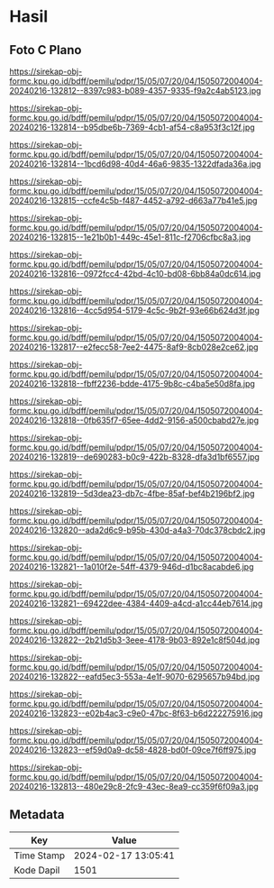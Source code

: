 # Hasil

## Foto C Plano

https://sirekap-obj-formc.kpu.go.id/bdff/pemilu/pdpr/15/05/07/20/04/1505072004004-20240216-132812--8397c983-b089-4357-9335-f9a2c4ab5123.jpg

https://sirekap-obj-formc.kpu.go.id/bdff/pemilu/pdpr/15/05/07/20/04/1505072004004-20240216-132814--b95dbe6b-7369-4cb1-af54-c8a953f3c12f.jpg

https://sirekap-obj-formc.kpu.go.id/bdff/pemilu/pdpr/15/05/07/20/04/1505072004004-20240216-132814--1bcd6d98-40d4-46a6-9835-1322dfada36a.jpg

https://sirekap-obj-formc.kpu.go.id/bdff/pemilu/pdpr/15/05/07/20/04/1505072004004-20240216-132815--ccfe4c5b-f487-4452-a792-d663a77b41e5.jpg

https://sirekap-obj-formc.kpu.go.id/bdff/pemilu/pdpr/15/05/07/20/04/1505072004004-20240216-132815--1e21b0b1-449c-45e1-811c-f2706cfbc8a3.jpg

https://sirekap-obj-formc.kpu.go.id/bdff/pemilu/pdpr/15/05/07/20/04/1505072004004-20240216-132816--0972fcc4-42bd-4c10-bd08-6bb84a0dc614.jpg

https://sirekap-obj-formc.kpu.go.id/bdff/pemilu/pdpr/15/05/07/20/04/1505072004004-20240216-132816--4cc5d954-5179-4c5c-9b2f-93e66b624d3f.jpg

https://sirekap-obj-formc.kpu.go.id/bdff/pemilu/pdpr/15/05/07/20/04/1505072004004-20240216-132817--e2fecc58-7ee2-4475-8af9-8cb028e2ce62.jpg

https://sirekap-obj-formc.kpu.go.id/bdff/pemilu/pdpr/15/05/07/20/04/1505072004004-20240216-132818--fbff2236-bdde-4175-9b8c-c4ba5e50d8fa.jpg

https://sirekap-obj-formc.kpu.go.id/bdff/pemilu/pdpr/15/05/07/20/04/1505072004004-20240216-132818--0fb635f7-65ee-4dd2-9156-a500cbabd27e.jpg

https://sirekap-obj-formc.kpu.go.id/bdff/pemilu/pdpr/15/05/07/20/04/1505072004004-20240216-132819--de690283-b0c9-422b-8328-dfa3d1bf6557.jpg

https://sirekap-obj-formc.kpu.go.id/bdff/pemilu/pdpr/15/05/07/20/04/1505072004004-20240216-132819--5d3dea23-db7c-4fbe-85af-bef4b2196bf2.jpg

https://sirekap-obj-formc.kpu.go.id/bdff/pemilu/pdpr/15/05/07/20/04/1505072004004-20240216-132820--ada2d6c9-b95b-430d-a4a3-70dc378cbdc2.jpg

https://sirekap-obj-formc.kpu.go.id/bdff/pemilu/pdpr/15/05/07/20/04/1505072004004-20240216-132821--1a010f2e-54ff-4379-946d-d1bc8acabde6.jpg

https://sirekap-obj-formc.kpu.go.id/bdff/pemilu/pdpr/15/05/07/20/04/1505072004004-20240216-132821--69422dee-4384-4409-a4cd-a1cc44eb7614.jpg

https://sirekap-obj-formc.kpu.go.id/bdff/pemilu/pdpr/15/05/07/20/04/1505072004004-20240216-132822--2b21d5b3-3eee-4178-9b03-892e1c8f504d.jpg

https://sirekap-obj-formc.kpu.go.id/bdff/pemilu/pdpr/15/05/07/20/04/1505072004004-20240216-132822--eafd5ec3-553a-4e1f-9070-6295657b94bd.jpg

https://sirekap-obj-formc.kpu.go.id/bdff/pemilu/pdpr/15/05/07/20/04/1505072004004-20240216-132823--e02b4ac3-c9e0-47bc-8f63-b6d222275916.jpg

https://sirekap-obj-formc.kpu.go.id/bdff/pemilu/pdpr/15/05/07/20/04/1505072004004-20240216-132823--ef59d0a9-dc58-4828-bd0f-09ce7f6ff975.jpg

https://sirekap-obj-formc.kpu.go.id/bdff/pemilu/pdpr/15/05/07/20/04/1505072004004-20240216-132813--480e29c8-2fc9-43ec-8ea9-cc359f6f09a3.jpg


## Metadata

| Key        | Value               |
| ---------- | ------------------- |
| Time Stamp | 2024-02-17 13:05:41 |
| Kode Dapil | 1501                |



